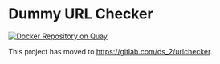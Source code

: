 # Dummy URL Checker

[![Docker Repository on Quay](https://quay.io/repository/ds2/url-checker/status "Docker Repository on Quay")](https://quay.io/repository/ds2/url-checker)

This project has moved to <https://gitlab.com/ds_2/urlchecker>.
